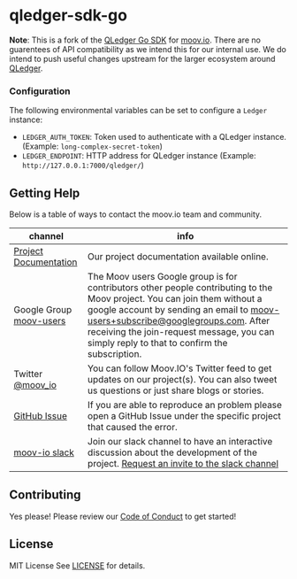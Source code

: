 # qledger-sdk-go

**Note**: This is a fork of the [QLedger Go SDK](https://github.com/RealImage/qledger-sdk-go) for [moov.io](https://github.com/moov-io). There are no guarentees of API compatibility as we intend this for our internal use. We do intend to push useful changes upstream for the larger ecosystem around [QLedger](https://github.com/RealImage/QLedger).

### Configuration

The following environmental variables can be set to configure a `Ledger` instance:

- `LEDGER_AUTH_TOKEN`: Token used to authenticate with a QLedger instance. (Example: `long-complex-secret-token`)
- `LEDGER_ENDPOINT`: HTTP address for QLedger instance (Example: `http://127.0.0.1:7000/qledger/`)

## Getting Help

Below is a table of ways to contact the moov.io team and community.

 channel | info
 ------- | -------
 [Project Documentation](https://docs.moov.io/) | Our project documentation available online.
 Google Group [moov-users](https://groups.google.com/forum/#!forum/moov-users)| The Moov users Google group is for contributors other people contributing to the Moov project. You can join them without a google account by sending an email to [moov-users+subscribe@googlegroups.com](mailto:moov-users+subscribe@googlegroups.com). After receiving the join-request message, you can simply reply to that to confirm the subscription.
Twitter [@moov_io](https://twitter.com/moov_io)	| You can follow Moov.IO's Twitter feed to get updates on our project(s). You can also tweet us questions or just share blogs or stories.
[GitHub Issue](https://github.com/moov-io) | If you are able to reproduce an problem please open a GitHub Issue under the specific project that caused the error.
[moov-io slack](http://moov-io.slack.com/) | Join our slack channel to have an interactive discussion about the development of the project. [Request an invite to the slack channel](https://join.slack.com/t/moov-io/shared_invite/enQtNDE5NzIwNTYxODEwLTRkYTcyZDI5ZTlkZWRjMzlhMWVhMGZlOTZiOTk4MmM3MmRhZDY4OTJiMDVjOTE2MGEyNWYzYzY1MGMyMThiZjg)

## Contributing

Yes please! Please review our [Code of Conduct](https://github.com/moov-io/ach/blob/master/CODE_OF_CONDUCT.md) to get started!

## License

MIT License See [LICENSE](LICENSE) for details.
